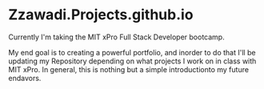 # Zzawadi.Projects.github.io

Currently I'm taking the MIT xPro Full Stack Developer bootcamp. 
  
  My end goal is to creating a powerful portfolio, and inorder to do that I'll be updating my Repository depending 
 on what projects I work on in class with MIT xPro. In general, this is nothing but a simple introductionto my future
 endavors. 
